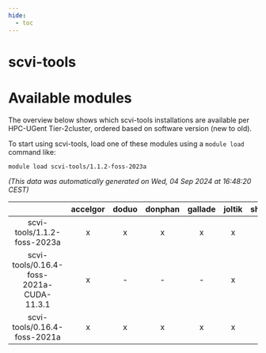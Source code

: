 ```yaml
---
hide:
  - toc
---
```


scvi-tools
==========

# Available modules


The overview below shows which scvi-tools installations are available per HPC-UGent Tier-2cluster, ordered based on software version (new to old).

To start using scvi-tools, load one of these modules using a `module load` command like:

```shell
module load scvi-tools/1.1.2-foss-2023a
```

*(This data was automatically generated on Wed, 04 Sep 2024 at 16:48:20 CEST)*  

| |accelgor|doduo|donphan|gallade|joltik|shinx|skitty|
| :---: | :---: | :---: | :---: | :---: | :---: | :---: | :---: |
|scvi-tools/1.1.2-foss-2023a|x|x|x|x|x|x|x|
|scvi-tools/0.16.4-foss-2021a-CUDA-11.3.1|x|-|-|-|x|-|-|
|scvi-tools/0.16.4-foss-2021a|x|x|x|x|x|-|x|
